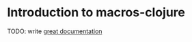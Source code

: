 # Introduction to macros-clojure

TODO: write [great documentation](http://jacobian.org/writing/what-to-write/)

